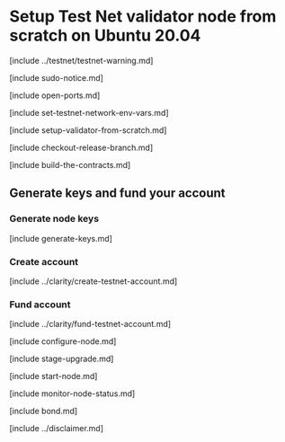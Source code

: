 # Setup Test Net validator node from scratch on Ubuntu 20.04

[include ../testnet/testnet-warning.md]

[include sudo-notice.md]

[include open-ports.md]

[include set-testnet-network-env-vars.md]

[include setup-validator-from-scratch.md]

[include checkout-release-branch.md]

[include build-the-contracts.md]

## Generate keys and fund your account 

### Generate node keys

[include generate-keys.md]

### Create account

[include ../clarity/create-testnet-account.md]

### Fund account

[include ../clarity/fund-testnet-account.md]

[include configure-node.md]

[include stage-upgrade.md]

[include start-node.md]

[include monitor-node-status.md]

[include bond.md]

[include ../disclaimer.md]
